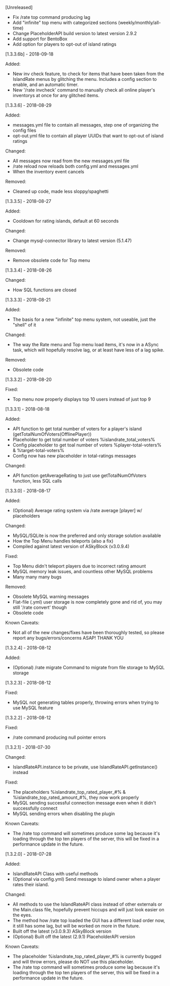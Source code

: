 [Unreleased]
- Fix /rate top command producing lag
- Add "infinite" top menu with categorized sections (weekly/monthly/all-time)
- Change PlaceholderAPI build version to latest version 2.9.2
- Add support for BentoBox
- Add option for players to opt-out of island ratings

[1.3.3.6b] - 2018-09-18

Added:
- New inv check feature, to check for items that have been taken from the IslandRate
menus by glitching the menu. Includes a config section to enable, and an automatic timer.
- New '/rate invcheck' command to manually check all online player's inventorys at once for
any glitched items.

[1.3.3.6] - 2018-08-29

Added:
- messages.yml file to contain all messages, step one of organizing the config files
- opt-out.yml file to contain all player UUIDs that want to opt-out of island ratings

Changed:
- All messages now read from the new messages.yml file
- /rate reload now reloads both config.yml and messages.yml
- When the inventory event cancels

Removed:
- Cleaned up code, made less sloppy/spaghetti

[1.3.3.5] - 2018-08-27

Added:
- Cooldown for rating islands, default at 60 seconds

Changed:
- Change mysql-connector library to latest version (5.1.47)

Removed:
- Remove obsolete code for Top menu

[1.3.3.4] - 2018-08-26

Changed:
- How SQL functions are closed

[1.3.3.3] - 2018-08-21

Added:
- The basis for a new "infinite" top menu system, not useable, just the "shell" of it

Changed:
- The way the Rate menu and Top menu load items, it's now in a ASync task,
  which will hopefully resolve lag, or at least have less of a lag spike.
  
Removed:
- Obsolete code

[1.3.3.2] - 2018-08-20

Fixed:
- Top menu now properly displays top 10 users instead of just top 9

[1.3.3.1] - 2018-08-18

Added:
- API function to get total number of voters for a player's island (getTotalNumOfVoters(OfflinePlayer))
- Placeholder to get total number of voters %islandrate_total_voters%
- Config placeholder to get toal number of voters %player-total-voters% & %target-total-voters%
- Config now has new placeholder in total-ratings messages

Changed:
- API function getAverageRating to just use getTotalNumOfVoters function, less SQL calls

[1.3.3.0] - 2018-08-17

Added:
- (Optional) Average rating system via /rate average [player] w/ placeholders

Changed:
- MySQL/SQLite is now the preferred and only storage solution available
- How the Top Menu handles teleports (also a fix)
- Compiled against latest version of ASkyBlock (v3.0.9.4)

Fixed:
- Top Menu didn't teleport players due to incorrect rating amount
- MySQL memory leak issues, and countless other MySQL problems
- Many many many bugs

Removed:
- Obsolete MySQL warning messages
- Flat-file (.yml) user storage is now completely gone and rid of, 
  you may still '/rate convert' though
- Obsolete code

Known Caveats:
- Not all of the new changes/fixes have been thoroughly tested, 
  so please report any bugs/errors/concerns ASAP! THANK YOU

[1.3.2.4] - 2018-08-12

Added:
- (Optional) /rate migrate Command to migrate from file storage to MySQL storage

[1.3.2.3] - 2018-08-12

Fixed:
- MySQL not generating tables properly, throwing errors when trying to use MySQL feature

[1.3.2.2] - 2018-08-12

Fixed:
- /rate command producing null pointer errors

[1.3.2.1] - 2018-07-30

Changed:
- IslandRateAPI.instance to be private, use IslandRateAPI.getInstance() instead

Fixed:
- The placeholders %islandrate_top_rated_player_#% & %islandrate_top_rated_amount_#%, they now work properly
- MySQL sending successful connection message even when it didn't successfully connect
- MySQL sending errors when disabling the plugin

Known Caveats:
- The /rate top command will sometimes produce some lag because it's loading through the top ten players of the server, this will be fixed in a performance update in the future.

[1.3.2.0] - 2018-07-28

Added:
- IslandRateAPI Class with useful methods
- (Optional via config.yml) Send message to island owner when a player rates their island.

Changed:
- All methods to use the IslandRateAPI class instead of other externals or the Main.class file, hopefully prevent hiccups and will just look easier on the eyes.
- The method how /rate top loaded the GUI has a different load order now, it still has some lag, but will be worked on more in the future.
- Built off the latest (v3.0.9.3) ASkyBlock version
- (Optional) Built off the latest (2.9.1) PlaceholderAPI version

Known Caveats:
- The placeholder %islandrate_top_rated_player_#% is currently bugged and will throw errors, please do NOT use this placeholder.
- The /rate top command will sometimes produce some lag because it's loading through the top ten players of the server, this will be fixed in a performance update in the future.

